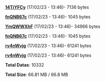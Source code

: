 [**14TiYFCy**](/data/14TiYFCy.txt) (17/02/23 - 13:46)- 7136 bytes

[**fnQNB67c**](/data/fnQNB67c.txt) (17/02/23 - 13:46)- 1045 bytes

[**YmQWWXhF**](/data/YmQWWXhF.txt) (17/02/23 - 13:46)- 34966 bytes

[**fnQNB67c**](/data/fnQNB67c.txt) (17/02/23 - 13:46)- 1045 bytes

[**rv4nWvjg**](/data/rv4nWvjg.txt) (17/02/23 - 13:46)- 61241 bytes

[**rv4nWvjg**](/data/rv4nWvjg.txt) (17/02/23 - 13:46)- 61241 bytes

**Total Datas**: 10332

**Total Size**: 66.81 MB / 66.8 MB